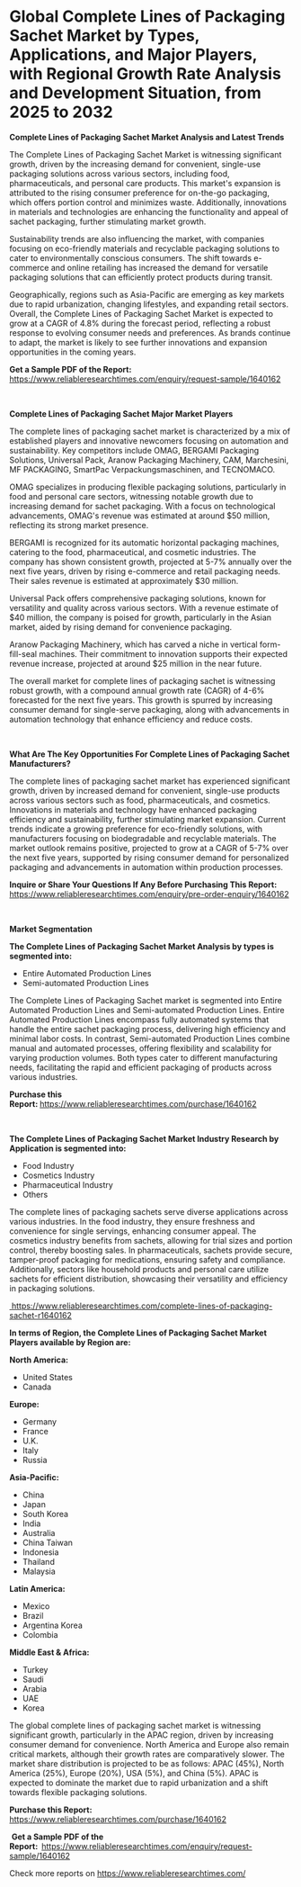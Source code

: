 <p><h1>Global Complete Lines of Packaging Sachet Market by Types, Applications, and Major Players, with Regional Growth Rate Analysis and Development Situation, from 2025 to 2032</h1></p><p><strong>Complete Lines of Packaging Sachet Market Analysis and Latest Trends</strong></p>
<p><p>The Complete Lines of Packaging Sachet Market is witnessing significant growth, driven by the increasing demand for convenient, single-use packaging solutions across various sectors, including food, pharmaceuticals, and personal care products. This market's expansion is attributed to the rising consumer preference for on-the-go packaging, which offers portion control and minimizes waste. Additionally, innovations in materials and technologies are enhancing the functionality and appeal of sachet packaging, further stimulating market growth.</p><p>Sustainability trends are also influencing the market, with companies focusing on eco-friendly materials and recyclable packaging solutions to cater to environmentally conscious consumers. The shift towards e-commerce and online retailing has increased the demand for versatile packaging solutions that can efficiently protect products during transit.</p><p>Geographically, regions such as Asia-Pacific are emerging as key markets due to rapid urbanization, changing lifestyles, and expanding retail sectors. Overall, the Complete Lines of Packaging Sachet Market is expected to grow at a CAGR of 4.8% during the forecast period, reflecting a robust response to evolving consumer needs and preferences. As brands continue to adapt, the market is likely to see further innovations and expansion opportunities in the coming years.</p></p>
<p><strong>Get a Sample PDF of the Report:&nbsp;</strong> <a href="https://www.reliableresearchtimes.com/enquiry/request-sample/1640162?utm_campaign=2642&utm_medium=2&utm_source=Github&utm_content=ia&utm_term=08032025&utm_id=complete-lines-of-packaging-sachet">https://www.reliableresearchtimes.com/enquiry/request-sample/1640162</a></p>
<p>&nbsp;</p>
<p><strong>Complete Lines of Packaging Sachet Major Market Players</strong></p>
<p><p>The complete lines of packaging sachet market is characterized by a mix of established players and innovative newcomers focusing on automation and sustainability. Key competitors include OMAG, BERGAMI Packaging Solutions, Universal Pack, Aranow Packaging Machinery, CAM, Marchesini, MF PACKAGING, SmartPac Verpackungsmaschinen, and TECNOMACO.</p><p>OMAG specializes in producing flexible packaging solutions, particularly in food and personal care sectors, witnessing notable growth due to increasing demand for sachet packaging. With a focus on technological advancements, OMAG's revenue was estimated at around $50 million, reflecting its strong market presence.</p><p>BERGAMI is recognized for its automatic horizontal packaging machines, catering to the food, pharmaceutical, and cosmetic industries. The company has shown consistent growth, projected at 5-7% annually over the next five years, driven by rising e-commerce and retail packaging needs. Their sales revenue is estimated at approximately $30 million.</p><p>Universal Pack offers comprehensive packaging solutions, known for versatility and quality across various sectors. With a revenue estimate of $40 million, the company is poised for growth, particularly in the Asian market, aided by rising demand for convenience packaging.</p><p>Aranow Packaging Machinery, which has carved a niche in vertical form-fill-seal machines. Their commitment to innovation supports their expected revenue increase, projected at around $25 million in the near future.</p><p>The overall market for complete lines of packaging sachet is witnessing robust growth, with a compound annual growth rate (CAGR) of 4-6% forecasted for the next five years. This growth is spurred by increasing consumer demand for single-serve packaging, along with advancements in automation technology that enhance efficiency and reduce costs.</p></p>
<p>&nbsp;</p>
<p><strong>What Are The Key Opportunities For Complete Lines of Packaging Sachet Manufacturers?</strong></p>
<p><p>The complete lines of packaging sachet market has experienced significant growth, driven by increased demand for convenient, single-use products across various sectors such as food, pharmaceuticals, and cosmetics. Innovations in materials and technology have enhanced packaging efficiency and sustainability, further stimulating market expansion. Current trends indicate a growing preference for eco-friendly solutions, with manufacturers focusing on biodegradable and recyclable materials. The market outlook remains positive, projected to grow at a CAGR of 5-7% over the next five years, supported by rising consumer demand for personalized packaging and advancements in automation within production processes.</p></p>
<p><strong>Inquire or Share Your Questions If Any Before Purchasing This Report:</strong> <a href="https://www.reliableresearchtimes.com/enquiry/pre-order-enquiry/1640162?utm_campaign=2642&utm_medium=2&utm_source=Github&utm_content=ia&utm_term=08032025&utm_id=complete-lines-of-packaging-sachet">https://www.reliableresearchtimes.com/enquiry/pre-order-enquiry/1640162</a></p>
<p>&nbsp;</p>
<p><strong>Market Segmentation</strong></p>
<p><strong>The Complete Lines of Packaging Sachet Market Analysis by types is segmented into:</strong></p>
<p><ul><li>Entire Automated Production Lines</li><li>Semi-automated Production Lines</li></ul></p>
<p><p>The Complete Lines of Packaging Sachet market is segmented into Entire Automated Production Lines and Semi-automated Production Lines. Entire Automated Production Lines encompass fully automated systems that handle the entire sachet packaging process, delivering high efficiency and minimal labor costs. In contrast, Semi-automated Production Lines combine manual and automated processes, offering flexibility and scalability for varying production volumes. Both types cater to different manufacturing needs, facilitating the rapid and efficient packaging of products across various industries.</p></p>
<p><strong>Purchase this Report:&nbsp;</strong><a href="https://www.reliableresearchtimes.com/purchase/1640162?utm_campaign=2642&utm_medium=2&utm_source=Github&utm_content=ia&utm_term=08032025&utm_id=complete-lines-of-packaging-sachet">https://www.reliableresearchtimes.com/purchase/1640162</a></p>
<p>&nbsp;</p>
<p><strong>The Complete Lines of Packaging Sachet Market Industry Research by Application is segmented into:</strong></p>
<p><ul><li>Food Industry</li><li>Cosmetics Industry</li><li>Pharmaceutical Industry</li><li>Others</li></ul></p>
<p><p>The complete lines of packaging sachets serve diverse applications across various industries. In the food industry, they ensure freshness and convenience for single servings, enhancing consumer appeal. The cosmetics industry benefits from sachets, allowing for trial sizes and portion control, thereby boosting sales. In pharmaceuticals, sachets provide secure, tamper-proof packaging for medications, ensuring safety and compliance. Additionally, sectors like household products and personal care utilize sachets for efficient distribution, showcasing their versatility and efficiency in packaging solutions.</p></p>
<p><a href="https://www.reliableresearchtimes.com/complete-lines-of-packaging-sachet-r1640162?utm_campaign=2642&utm_medium=2&utm_source=Github&utm_content=ia&utm_term=08032025&utm_id=complete-lines-of-packaging-sachet">&nbsp;https://www.reliableresearchtimes.com/complete-lines-of-packaging-sachet-r1640162</a></p>
<p><strong>In terms of Region, the Complete Lines of Packaging Sachet Market Players available by Region are:</strong></p>
<p>
    <p> <strong> North America: </strong>
        <ul>
            <li>United States</li>
            <li>Canada</li>
        </ul>
        </p> 
    <p> <strong> Europe: </strong>
        <ul>
            <li>Germany</li>
            <li>France</li>
            <li>U.K.</li>
            <li>Italy</li>
            <li>Russia</li>
        </ul>
        </p> 
    <p> <strong> Asia-Pacific: </strong>
        <ul>
            <li>China</li>
            <li>Japan</li>
            <li>South Korea</li>
            <li>India</li>
            <li>Australia</li>
            <li>China Taiwan</li>
            <li>Indonesia</li>
            <li>Thailand</li>
            <li>Malaysia</li>
        </ul>
        </p> 
    <p> <strong> Latin America: </strong>
        <ul>
            <li>Mexico</li>
            <li>Brazil</li>
            <li>Argentina Korea</li>
            <li>Colombia</li>
        </ul>
        </p> 
    <p> <strong> Middle East & Africa: </strong>
        <ul>
            <li>Turkey</li>
            <li>Saudi</li>
            <li>Arabia</li>
            <li>UAE</li>
            <li>Korea</li>
        </ul>
    </p>
    </p>
<p><p>The global complete lines of packaging sachet market is witnessing significant growth, particularly in the APAC region, driven by increasing consumer demand for convenience. North America and Europe also remain critical markets, although their growth rates are comparatively slower. The market share distribution is projected to be as follows: APAC (45%), North America (25%), Europe (20%), USA (5%), and China (5%). APAC is expected to dominate the market due to rapid urbanization and a shift towards flexible packaging solutions.</p></p>
<p><strong>Purchase this Report: </strong><a href="https://www.reliableresearchtimes.com/purchase/1640162?utm_campaign=2642&utm_medium=2&utm_source=Github&utm_content=ia&utm_term=08032025&utm_id=complete-lines-of-packaging-sachet">https://www.reliableresearchtimes.com/purchase/1640162</a></p>
<p>&nbsp;<strong>Get a Sample PDF of the Report:&nbsp;&nbsp;</strong><a href="https://www.reliableresearchtimes.com/enquiry/request-sample/1640162?utm_campaign=2642&utm_medium=2&utm_source=Github&utm_content=ia&utm_term=08032025&utm_id=complete-lines-of-packaging-sachet">https://www.reliableresearchtimes.com/enquiry/request-sample/1640162</a></p>
<p><strong></strong></p>
<p>Check more reports on <a href="https://www.reliableresearchtimes.com/?utm_campaign=2642&utm_medium=2&utm_source=Github&utm_content=ia&utm_term=08032025&utm_id=complete-lines-of-packaging-sachet">https://www.reliableresearchtimes.com/</a></p>